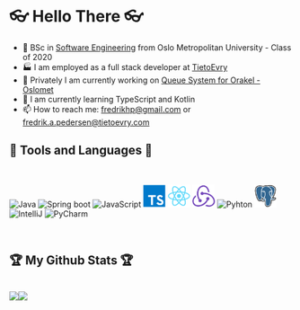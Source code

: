 # :eyeglasses: Hello There :eyeglasses:

- :school: BSc in [Software Engineering](https://www.oslomet.no/studier/tkd/dataingenior) from Oslo Metropolitan University - Class of 2020
- :factory: I am employed as a full stack developer at [TietoEvry](https://github.com/evry) 
- 🔭 Privately I am currently working on [Queue System for Orakel - Oslomet](https://github.com/OrakelOsloMet/Orakel_Queue_Client)
- 🌱 I am currently learning TypeScript and Kotlin
- 📫 How to reach me: fredrikhp@gmail.com or fredrik.a.pedersen@tietoevry.com

## :hammer: Tools and Languages :wrench:

</br>

<p align="left">
  <img alt="Java" width="40px" src="https://img.icons8.com/color/48/000000/java-coffee-cup-logo.png" />
  <img alt="Spring boot" width="40px" src="https://img.icons8.com/color/48/000000/spring-logo.png" />
  <img alt="JavaScript" width="40px" src="https://img.icons8.com/color/48/000000/javascript.png" />
  <img alt="TypeScript" width="40px" src="https://raw.githubusercontent.com/devicons/devicon/master/icons/typescript/typescript-original.svg" />
  <img alt="React" width="40px" src="https://raw.githubusercontent.com/devicons/devicon/master/icons/react/react-original.svg" />
  <img alt="Redux" width="40px" src="https://raw.githubusercontent.com/devicons/devicon/master/icons/redux/redux-original.svg" />
  <img alt="Pyhton" width="40px" src="https://img.icons8.com/color/48/000000/python.png" />
  <img alt="PosgreSQL" width="40px" src="https://raw.githubusercontent.com/devicons/devicon/master/icons/postgresql/postgresql-original.svg"/>

  <img alt="IntelliJ" width="40px" src="https://img.icons8.com/color/48/000000/intellij-idea.png" />
  <img alt="PyCharm" width="40px" src="https://img.icons8.com/color/48/000000/pycharm.png" />  
</p>

</br>

## :trophy: My Github Stats :trophy:

</br>

<div>
  <a href="https://readme-stats-cfgj2cxdy.vercel.app/api?username=FredrikPedersen&count_private=true&show_icons=true&theme=dark">
    <img  align="left" src="https://readme-stats-cfgj2cxdy.vercel.app/api?username=FredrikPedersen&count_private=true&show_icons=true&theme=dark" />
  </a>
  <a href="https://readme-stats-cfgj2cxdy.vercel.app/api/top-langs/?username=FredrikPedersen&hide=php&theme=dark">
    <img align="left" src="https://readme-stats-cfgj2cxdy.vercel.app/api/top-langs/?username=FredrikPedersen&hide=php&theme=dark" />
  </a>
</div>
